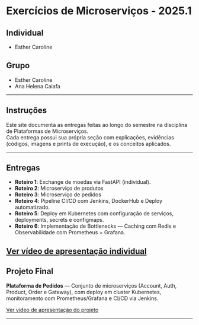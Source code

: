# Exercícios de Microserviços - 2025.1

## Individual
- Esther Caroline

## Grupo
- Esther Caroline  
- Ana Helena Caiafa

---

## Instruções

Este site documenta as entregas feitas ao longo do semestre na disciplina de Plataformas de Microserviços.  
Cada entrega possui sua própria seção com explicações, evidências (códigos, imagens e prints de execução), e os conceitos aplicados.

---

## Entregas

- **Roteiro 1**: Exchange de moedas via FastAPI (individual).
- **Roteiro 2**: Microserviço de produtos
- **Roteiro 3**: Microserviço de pedidos 
- **Roteiro 4**: Pipeline CI/CD com Jenkins, DockerHub e Deploy automatizado.
- **Roteiro 5**: Deploy em Kubernetes com configuração de serviços, deployments, secrets e configmaps.
- **Roteiro 6**: Implementação de Bottlenecks — Caching com Redis e Observabilidade com Prometheus + Grafana.

[Ver vídeo de apresentação individual](imagens/individual.mp4)
---

## Projeto Final

**Plataforma de Pedidos** — Conjunto de microserviços (Account, Auth, Product, Order e Gateway), com deploy em cluster Kubernetes, monitoramento com Prometheus/Grafana e CI/CD via Jenkins.

[Ver vídeo de apresentação do projeto](imagens/project.mp4)

---
